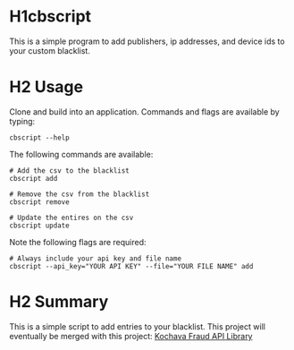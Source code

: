 # H1cbscript
This is a simple program to add publishers, ip addresses, and device ids to your custom blacklist.

# H2 Usage

Clone and build into an application. Commands and flags are available by typing:
```
cbscript --help
```

The following commands are available:
```
# Add the csv to the blacklist
cbscript add

# Remove the csv from the blacklist
cbscript remove

# Update the entires on the csv
cbscript update

```

Note the following flags are required:
```
# Always include your api key and file name
cbscript --api_key="YOUR API KEY" --file="YOUR FILE NAME" add

```

# H2 Summary
This is a simple script to add entries to your blacklist. This project will eventually be merged with this project:
[Kochava Fraud API Library](https://github.com/TengLun/kfapi "kfAPI")
